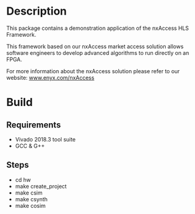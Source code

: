 Description
===========
This package contains a demonstration application of the nxAccess HLS Framework.

This framework based on our nxAccess market access solution allows software engineers 
to develop advanced algorithms to run directly on an FPGA.

For more information about the nxAccess solution please refer to our website: www.enyx.com/nxAccess

Build
=====

Requirements
------------
* Vivado 2018.3 tool suite
* GCC & G++

Steps
------------
* cd hw
* make create_project
* make csim
* make csynth
* make cosim
